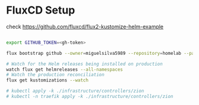 
# FluxCD Setup

check https://github.com/fluxcd/flux2-kustomize-helm-example

```sh

export GITHUB_TOKEN=<gh-token>

flux bootstrap github --owner=miguelsilva5989 --repository=homelab --path=clusters/zion --personal --token-auth

# Watch for the Helm releases being installed on production
watch flux get helmreleases --all-namespaces
# Watch the production reconciliation
flux get kustomizations --watch

# kubectl apply -k ./infrastructure/controllers/zion
# kubectl -n traefik apply -k ./infrastructure/controllers/zion


```
